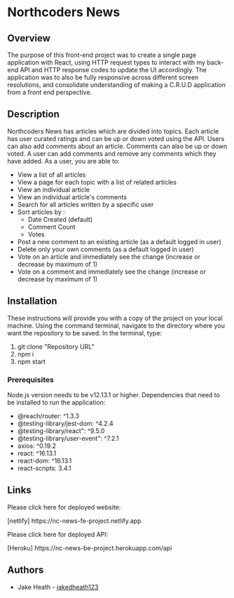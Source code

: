 # Northcoders News
<h2>Overview</h2>
    <p>
      The purpose of this front-end project was to create a single page
      application with React, using HTTP request types to interact with my
      back-end API and HTTP response codes to update the UI accordingly. The
      application was to also be fully responsive across different screen
      resolutions, and consolidate understanding of making a C.R.U.D application
      from a front end perspective.
    </p>
    <h2>Description</h2>
    <p>
      Northcoders News has articles which are divided into topics. Each article
      has user curated ratings and can be up or down voted using the API. Users
      can also add comments about an article. Comments can also be up or down
      voted. A user can add comments and remove any comments which they have
      added. As a user, you are able to:
    </p>
    <ul>
      <li>View a list of all articles</li>
      <li>View a page for each topic with a list of related articles</li>
      <li>View an individual article</li>
      <li>View an individual article's comments</li>
      <li>Search for all articles written by a specific user</li>
      <li>
        Sort articles by :
        <ul>
          <li>Date Created (default)</li>
          <li>Comment Count</li>
          <li>Votes</li>
        </ul>
      </li>
      <li>
        Post a new comment to an existing article (as a default logged in user)
      </li>
      <li>Delete only your own comments (as a default logged in user)</li>
      <li>
        Vote on an article and immediately see the change (increase or decrease
        by maximum of 1)
      </li>
      <li>
        Vote on a comment and immediately see the change (increase or decrease
        by maximum of 1)
      </li>
    </ul>
    <h2>Installation</h2>
    <p>These instructions will provide you with a copy of the project on your local machine. Using the command terminal, navigate to the directory where you want the repository to be saved.
      In the terminal, type:
      </p>
      <ol>
        <li>git clone "Repository URL"</li>
          <li>npm i</li>
          <li>npm start</li>
      </ol>
      <h3>Prerequisites</h3>
      <p>Node.js version needs to be v12.13.1 or higher. Dependencies that need to be installed to run the application:
        </p>
         <ul>
          <li>@reach/router: ^1.3.3</li>
          <li>@testing-library/jest-dom: ^4.2.4</li>
          <li>@testing-library/react": ^9.5.0</li>
          <li>@testing-library/user-event": ^7.2.1</li>
          <li>axios: ^0.19.2</li>
          <li>react: ^16.13.1</li>
          <li>react-dom: ^16.13.1</li>
          <li>react-scripts: 3.4.1</li>
        </ul>
        <h2>Links</h2>
        <p>Please click here for deployed website:</p>
        <p>[netlify] https://nc-news-fe-project.netlify.app</p>
        <p>Please click here for deployed API:</p>
        <p>[Heroku] https://nc-news-be-project.herokuapp.com/api</p>
        <h2>Authors</h2>
        <ul>
          <li>Jake Heath - <a href="https://github.com/jakedheath123">jakedheath123</a></li>
        </ul>
